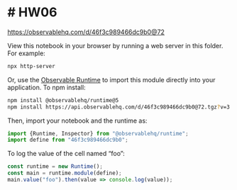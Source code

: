 # # HW06

https://observablehq.com/d/46f3c989466dc9b0@72

View this notebook in your browser by running a web server in this folder. For
example:

~~~sh
npx http-server
~~~

Or, use the [Observable Runtime](https://github.com/observablehq/runtime) to
import this module directly into your application. To npm install:

~~~sh
npm install @observablehq/runtime@5
npm install https://api.observablehq.com/d/46f3c989466dc9b0@72.tgz?v=3
~~~

Then, import your notebook and the runtime as:

~~~js
import {Runtime, Inspector} from "@observablehq/runtime";
import define from "46f3c989466dc9b0";
~~~

To log the value of the cell named “foo”:

~~~js
const runtime = new Runtime();
const main = runtime.module(define);
main.value("foo").then(value => console.log(value));
~~~
